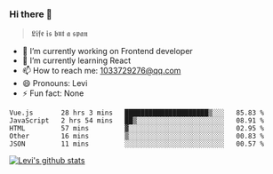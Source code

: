 ### Hi there 👋

> 𝕷𝖎𝖋𝖊 𝖎𝖘 𝖇𝖚𝖙 𝖆 𝖘𝖕𝖆𝖓

- 🔭 I’m currently working on Frontend developer
- 🌱 I’m currently learning React
- 📫 How to reach me: 1033729276@qq.com
- 😄 Pronouns: Levi
- ⚡ Fun fact: None


<!--START_SECTION:waka-->
```text
Vue.js       28 hrs 3 mins   █████████████████████▒░░░   85.83 % 
JavaScript   2 hrs 54 mins   ██▒░░░░░░░░░░░░░░░░░░░░░░   08.91 % 
HTML         57 mins         ▓░░░░░░░░░░░░░░░░░░░░░░░░   02.95 % 
Other        16 mins         ▒░░░░░░░░░░░░░░░░░░░░░░░░   00.83 % 
JSON         11 mins         ░░░░░░░░░░░░░░░░░░░░░░░░░   00.57 % 
```
<!--END_SECTION:waka-->


[![Levi's github stats](https://github-readme-stats.vercel.app/api?username=chaossssss)](https://github.com/anuraghazra/github-readme-stats)